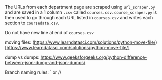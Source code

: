 The URLs from each department page are scraped using `url_scraper.py` and are saved in a 1 column `.csv` called `courses.csv`. `course_scraper.py` is then used to go through each URL listed in `courses.csv` and writes each section to `coursedata.csv`.

Do not have new line at end of `courses.csv`

moving files: (https://www.learndatasci.com/solutions/python-move-file/)[https://www.learndatasci.com/solutions/python-move-file/]

dump vs dumps: https://www.geeksforgeeks.org/python-difference-between-json-dump-and-json-dumps/

Branch naming rules: `<Feature> or <Bug>/<username>/<small description>
